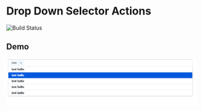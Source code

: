 # Drop Down Selector Actions

![Build Status](https://travis-ci.org/joemccann/dillinger.svg?branch=master)

## Demo

![preview](./images/day3_1.png)
